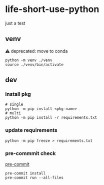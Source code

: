 # life-short-use-python

just a test

## venv
⚠️ deprecated: move to conda
```shell
python -m venv ./venv
source ./venv/bin/activate
```

## dev
### install pkg
```shell
# single
python -m pip install <pkg-name>
# multi
python -m pip install -r requirements.txt
````

### update requirements
```shell
python -m pip freeze > requirements.txt
```

### pre-commmit check
[pre-commit](https://pre-commit.com/#install )
```shell
pre-commit install
pre-commit run --all-files
```
